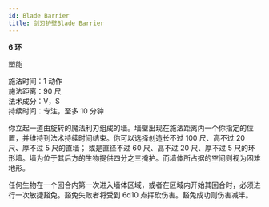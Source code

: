 ```yaml
---
id: Blade Barrier
title: 剑刃护壁Blade Barrier
---
```


**6 环**

塑能

施法时间：1 动作  
施法距离：90 尺  
法术成分：V，S  
持续时间：专注，至多 10 分钟

你立起一道由旋转的魔法利刃组成的墙。墙壁出现在施法距离内一个你指定的位置，并维持到法术持续时间结束。你可以选择创造长不过 100 尺、高不过 20 尺、厚不过 5 尺的直墙；
或是直径不过 60 尺、高不过 20 尺、厚不过 5 尺的环形墙。墙为位于其后方的生物提供四分之三掩护。而墙体所占据的空间则视为困难地形。

任何生物在一个回合内第一次进入墙体区域，或者在区域内开始其回合时，必须进行一次敏捷豁免。豁免失败者将受到
6d10 点挥砍伤害。豁免成功则伤害减半。

